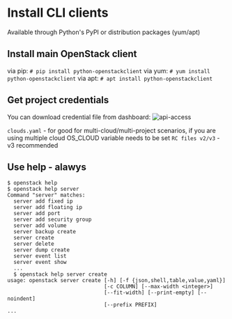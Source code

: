# Install CLI clients

Available through Python's PyPI or distribution packages (yum/apt)
## Install main OpenStack client 
via pip:
```# pip install python-openstackclient```
via yum:
```# yum install python-openstackclient```
via apt:
```# apt install python-openstackclient```

## Get project credentials

You can download credential file from dashboard:
![api-access](./api-access.png)

```clouds.yaml``` - for good for multi-cloud/multi-project scenarios, if you are using multiple cloud OS_CLOUD variable needs to be set
```RC files v2/v3``` - v3 recommended

## Use help - alawys
```
$ openstack help
$ openstack help server 
Command "server" matches:
  server add fixed ip
  server add floating ip
  server add port
  server add security group
  server add volume
  server backup create
  server create
  server delete
  server dump create
  server event list
  server event show
  ...
  $ openstack help server create
usage: openstack server create [-h] [-f {json,shell,table,value,yaml}]
                               [-c COLUMN] [--max-width <integer>]
                               [--fit-width] [--print-empty] [--noindent]
                               [--prefix PREFIX]
...
```